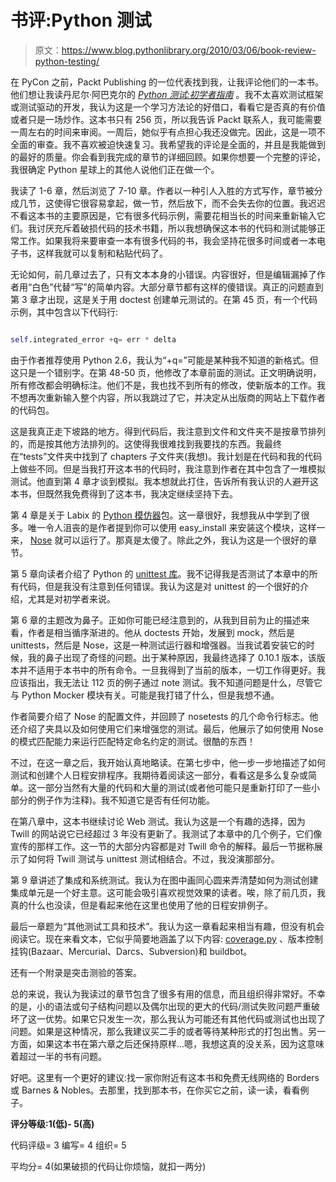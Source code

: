 # 书评:Python 测试

> 原文：<https://www.blog.pythonlibrary.org/2010/03/06/book-review-python-testing/>

在 PyCon 之前，Packt Publishing 的一位代表找到我，让我评论他们的一本书。他们想让我读丹尼尔·阿巴克尔的 *[Python 测试:初学者指南](http://www.amazon.com/Python-Testing-Beginners-Daniel-Arbuckle/dp/1847198848/ref=sr_1_1?ie=UTF8&s=books&qid=1267883216&sr=8-1)* 。我不太喜欢测试框架或测试驱动的开发，我认为这是一个学习方法论的好借口，看看它是否真的有价值或者只是一场炒作。这本书只有 256 页，所以我告诉 Packt 联系人，我可能需要一周左右的时间来审阅。一周后，她似乎有点担心我还没做完。因此，这是一项不全面的审查。我不喜欢被迫快速复习。我希望我的评论是全面的，并且是我能做到的最好的质量。你会看到我完成的章节的详细回顾。如果你想要一个完整的评论，我很确定 Python 星球上的其他人说他们正在做一个。

我读了 1-6 章，然后浏览了 7-10 章。作者以一种引人入胜的方式写作，章节被分成几节，这使得它很容易拿起，做一节，然后放下，而不会失去你的位置。我迟迟不看这本书的主要原因是，它有很多代码示例，需要花相当长的时间来重新输入它们。我讨厌充斥着破损代码的技术书籍，所以我想确保这本书的代码和测试能够正常工作。如果我将来要审查一本有很多代码的书，我会坚持花很多时间或者一本电子书，这样我就可以复制和粘贴代码了。

无论如何，前几章过去了，只有文本本身的小错误。内容很好，但是编辑漏掉了作者用“白色”代替“写”的简单内容。大部分章节都有这样的傻错误。真正的问题直到第 3 章才出现，这是关于用 doctest 创建单元测试的。在第 45 页，有一个代码示例，其中包含以下代码行:

```py

self.integrated_error +q= err * delta
```

由于作者推荐使用 Python 2.6，我认为“+q=”可能是某种我不知道的新格式。但这只是一个错别字。在第 48-50 页，他修改了本章前面的测试。正文明确说明，所有修改都会明确标注。他们不是，我也找不到所有的修改，使新版本的工作。我不想再次重新输入整个内容，所以我跳过了它，并决定从出版商的网站上下载作者的代码包。

这是我真正走下坡路的地方。得到代码后，我注意到文件和文件夹不是按章节排列的，而是按其他方法排列的。这使得我很难找到我要找的东西。我最终在“tests”文件夹中找到了 chapters 子文件夹(我想)。我计划是在代码和我的代码上做些不同。但是当我打开这本书的代码时，我注意到作者在其中包含了一堆模拟测试。他直到第 4 章才谈到模拟。我本想就此打住，告诉所有我认识的人避开这本书，但既然我免费得到了这本书，我决定继续坚持下去。

第 4 章是关于 Labix 的 [Python 模仿器](http://labix.org/mocker)包。这一章很好，我想我从中学到了很多。唯一令人沮丧的是作者提到你可以使用 easy_install 来安装这个模块，这样一来， [Nose](http://pypi.python.org/pypi/nose/0.11.3) 就可以运行了。那真是太傻了。除此之外，我认为这是一个很好的章节。

第 5 章向读者介绍了 Python 的 [unittest 库](http://docs.python.org/library/unittest.html)。我不记得我是否测试了本章中的所有代码，但是我没有注意到任何错误。我认为这是对 unittest 的一个很好的介绍，尤其是对初学者来说。

第 6 章的主题改为鼻子。正如你可能已经注意到的，从我到目前为止的描述来看，作者是相当循序渐进的。他从 doctests 开始，发展到 mock，然后是 unittests，然后是 Nose，这是一种测试运行器和增强器。当我试着安装它的时候，我的鼻子出现了奇怪的问题。出于某种原因，我最终选择了 0.10.1 版本，该版本并不适用于本书中的所有命令。一旦我得到了当前的版本，一切工作得更好。我应该指出，我无法让 112 页的例子通过 note 测试。我不知道问题是什么，尽管它与 Python Mocker 模块有关。可能是我打错了什么，但是我想不通。

作者简要介绍了 Nose 的配置文件，并回顾了 nosetests 的几个命令行标志。他还介绍了夹具以及如何使用它们来增强您的测试。最后，他展示了如何使用 Nose 的模式匹配能力来运行匹配特定命名约定的测试。很酷的东西！

不过，在这一章之后，我开始认真地略读。在第七步中，他一步一步地描述了如何测试和创建个人日程安排程序。我期待着阅读这一部分，看看这是多么复杂或简单。这一部分当然有大量的代码和大量的测试(或者他可能只是重新打印了一些小部分的例子作为注释)。我不知道它是否有任何功能。

在第八章中，这本书继续讨论 Web 测试。我认为这是一个有趣的选择，因为 Twill 的网站说它已经超过 3 年没有更新了。我测试了本章中的几个例子，它们像宣传的那样工作。这一节的大部分内容都是对 Twill 命令的解释。最后一节据称展示了如何将 Twill 测试与 unittest 测试相结合。不过，我没演那部分。

第 9 章讲述了集成和系统测试。我认为在图中画同心圆来弄清楚如何为测试创建集成单元是一个好主意。这可能会吸引喜欢视觉效果的读者。唉，除了前几页，我真的什么也没读，但是看起来他在这里也使用了他的日程安排例子。

最后一章题为“其他测试工具和技术”。我认为这一章看起来相当有趣，但没有机会阅读它。现在来看文本，它似乎简要地涵盖了以下内容: [coverage.py](http://nedbatchelder.com/code/coverage/) 、版本控制挂钩(Bazaar、Mercurial、Darcs、Subversion)和 buildbot。

还有一个附录是突击测验的答案。

总的来说，我认为我读过的章节包含了很多有用的信息，而且组织得非常好。不幸的是，小的语法或句子结构问题以及偶尔出现的更大的代码/测试失败问题严重破坏了这一优势。如果它只发生一次，那么我认为可能还有其他代码或测试也出现了问题。如果是这种情况，那么我建议买二手的或者等待某种形式的打包出售。另一方面，如果这本书在第六章之后还保持原样...嗯，我想这真的没关系，因为这意味着超过一半的书有问题。

好吧。这里有一个更好的建议:找一家你附近有这本书和免费无线网络的 Borders 或 Barnes & Nobles。去那里，找到那本书，在你买它之前，读一读，看看例子。

**评分等级:1(低)- 5(高)**

代码评级= 3
编写= 4
组织= 5

平均分= 4(如果破损的代码让你烦恼，就扣一两分)